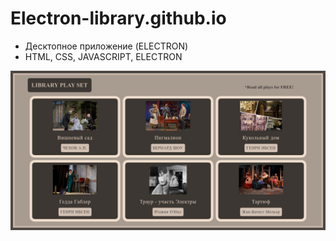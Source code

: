 # Electron-library.github.io

- Десктопное приложение (ELECTRON)
- HTML, CSS, JAVASCRIPT, ELECTRON

![Screenshot](https://github.com/Elena5585/Electron-library.github.io/blob/main/screenshot.jpg)
